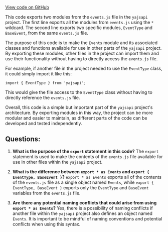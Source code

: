 [View code on GitHub](https://github.com/golemfactory/yajsapi/events/index.ts)

This code exports two modules from the `events.js` file in the `yajsapi` project. The first line exports all the modules from `events.js` using the `*` wildcard. The second line exports two specific modules, `EventType` and `BaseEvent`, from the same `events.js` file. 

The purpose of this code is to make the `Events` module and its associated classes and functions available for use in other parts of the `yajsapi` project. By exporting these modules, other files in the project can import them and use their functionality without having to directly access the `events.js` file.

For example, if another file in the project needed to use the `EventType` class, it could simply import it like this:

```
import { EventType } from 'yajsapi';
```

This would give the file access to the `EventType` class without having to directly reference the `events.js` file.

Overall, this code is a simple but important part of the `yajsapi` project's architecture. By exporting modules in this way, the project can be more modular and easier to maintain, as different parts of the code can be developed and tested independently.
## Questions: 
 1. **What is the purpose of the `export` statement in this code?** 
The `export` statement is used to make the contents of the `events.js` file available for use in other files within the `yajsapi` project.

2. **What is the difference between `export * as Events` and `export { EventType, BaseEvent }`?** 
`export * as Events` exports all of the contents of the `events.js` file as a single object named `Events`, while `export { EventType, BaseEvent }` exports only the `EventType` and `BaseEvent` variables from the `events.js` file.

3. **Are there any potential naming conflicts that could arise from using `export * as Events`?** 
Yes, there is a possibility of naming conflicts if another file within the `yajsapi` project also defines an object named `Events`. It is important to be mindful of naming conventions and potential conflicts when using this syntax.